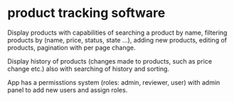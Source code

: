 <h1>product tracking software</h1>

<p>Display products with capabilities of searching a product by name, filtering products by (name, price, status, state ...), adding new products, editing of products, pagination with per page change.</p>
<p>Display history of products (changes made to products, such as price change etc.) also with searching of history and sorting.</p>
<p>App has a permisstions system (roles: admin, reviewer, user) with admin panel to add new users and assign roles.</p>
